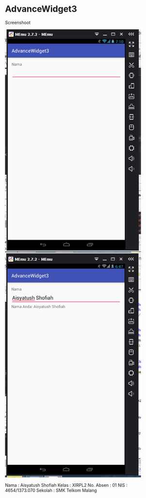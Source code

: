 # AdvanceWidget3

Screenshoot


![ScreenShoot](https://github.com/ai2025/AdvanceWidget3/blob/master/1.PNG "")
![ScreenShoot](https://github.com/ai2025/AdvanceWidget3/blob/master/2.PNG "")

Nama : Aisyatush Shofiah
Kelas : XIRPL2
No. Absen : 01
NIS : 4654/1373.070
Sekolah : SMK Telkom Malang

